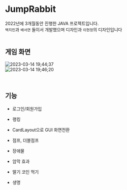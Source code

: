 # JumpRabbit
2022년에 3개월동안 진행한 JAVA 프로젝트입니다.<br>
`백지민`과 `배서연` 둘이서 개발했으며 디자인과 `이현정`의 디자인입니다<br><br>

## 게임 화면
![2023-03-14 19;44;37](https://user-images.githubusercontent.com/83990946/226237401-6e9a444d-ad0f-475a-a0f9-2faff4264517.gif)
<br>
![2023-03-14 19;46;20](https://user-images.githubusercontent.com/83990946/226245776-0b260c8d-8302-4744-89e7-f86a38479e1d.gif)

<br>

## 기능
* 로그인/회원가입
* 랭킹
* CardLayout으로 GUI 화면전환

* 점프, 더블점프
* 장애물
* 암막 효과
* 딸기 코인 먹기
* 생명
